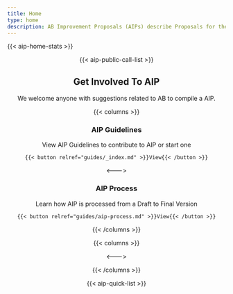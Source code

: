 ```yaml
---
title: Home
type: home
description: AB Improvement Proposals (AIPs) describe Proposals for the AB including Economic Model, Personnel, Technical, Community Governance and Business.
---
```


{{< aip-home-stats >}}

<center>
{{< aip-public-call-list >}}
</center>

<center>
<div class="home-card-container">

## Get Involved To AIP

We welcome anyone with suggestions related to AB to compile a AIP.

{{< columns >}}

  <div class="home-card">

### AIP Guidelines

View AIP Guidelines to contribute to AIP or start one

    {{< button relref="guides/_index.md" >}}View{{< /button >}}

  </div>
  
  <--->
  
  <div class="home-card">
  
  ### AIP Process

Learn how AIP is processed from a Draft to Final Version

    {{< button relref="guides/aip-process.md" >}}View{{< /button >}}

  </div>
  
  {{< /columns >}}

{{< columns >}}

<--->

{{< /columns >}}

</div>
</center>

<center>
{{< aip-quick-list >}}
</center>

